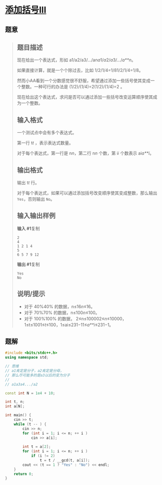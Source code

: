 #  [添加括号III](https://www.luogu.com.cn/problem/P2651)

## 题意

>   ## 题目描述
>
>   现在给出一个表达式，形如 a1/a2/a3/.../an*a*1/*a*2/*a*3/.../*a**n*。
>
>   如果直接计算，就是一个个除过去，比如 1/2/1/4=1/81/2/1/4=1/8。
>
>   然而小AA看到一个分数感觉很不舒服，希望通过添加一些括号使其变成一个整数。一种可行的办法是 (1/2)/(1/4)=2(1/2)/(1/4)=2 。
>
>   现在给出这个表达式，求问是否可以通过添加一些括号改变运算顺序使其成为一个整数。
>
>   ## 输入格式
>
>   一个测试点中会有多个表达式。
>
>   第一行 t*t* ，表示表达式数量。
>
>   对于每个表达式，第一行是 n*n*，第二行 n*n* 个数，第 i*i* 个数表示 ai*a**i*。
>
>   ## 输出格式
>
>   输出 t*t* 行。
>
>   对于每个表达式，如果可以通过添加括号改变顺序使其变成整数，那么输出 `Yes`，否则输出 `No`。
>
>   ## 输入输出样例
>
>   **输入 #1**复制
>
>   ```
>   2
>   4
>   1 2 1 4
>   5
>   6 5 7 9 12
>   ```
>
>   **输出 #1**复制
>
>   ```
>   Yes
>   No
>   ```
>
>   ## 说明/提示
>
>   -   对于 40%40% 的数据，n≤16*n*≤16。
>   -   对于 70%70% 的数据，n≤100*n*≤100。
>   -   对于 100%100% 的数据， 2≤n≤100002≤*n*≤10000，1≤t≤1001≤*t*≤100，1≤ai≤231−11≤*a**i*≤231−1。

## 题解



```c++
#include <bits/stdc++.h>
using namespace std;

// 思维
// a1肯定是分子，a2肯定是分母，
// 那么尽可能多的是a3以后的变为分子
//
// a1a3a4.../a2

const int N = 1e4 + 10;

int t, n;
int a[N];

int main() {
    cin >> t;
    while (t -- ) {
        cin >> n;
        for (int i = 1; i <= n; ++ i )
            cin >> a[i];
        
        int t = a[2];
        for (int i = 1; i <= n; ++ i )
            if (i != 2)
                t = t / __gcd(t, a[i]);
        cout << (t == 1 ? "Yes" : "No") << endl;
    }
    return 0;
}
```



```python3

```

